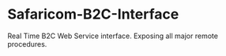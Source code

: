 Safaricom-B2C-Interface
=======================

Real Time B2C Web Service interface. Exposing all major remote procedures. 
